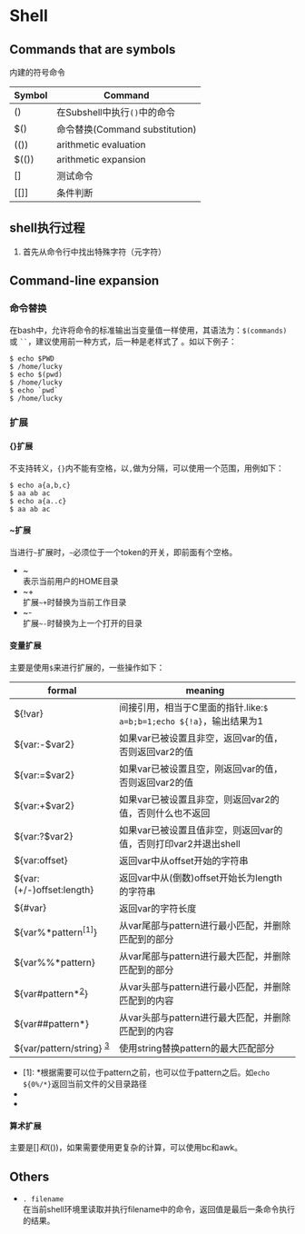 Shell
===

Commands that are symbols
---
内建的符号命令

 Symbol | Command
 -------|-----------------------------
 ()     | 在Subshell中执行`()`中的命令
 $()    | 命令替换(Command substitution)
 (())   | arithmetic evaluation
 $(())  | arithmetic expansion
 []     | 测试命令
 [[]]   | 条件判断


shell执行过程
---
1. 首先从命令行中找出特殊字符（元字符）

Command-line expansion
---

### 命令替换
在bash中，允许将命令的标准输出当变量值一样使用，其语法为：`$(commands)` 或 <code>``</code>，建议使用前一种方式，后一种是老样式了 。如以下例子：

    $ echo $PWD
    $ /home/lucky
    $ echo $(pwd)
    $ /home/lucky
    $ echo `pwd`
    $ /home/lucky

### 扩展
#### {}扩展  

不支持转义，`{}`内不能有空格，以`,`做为分隔，可以使用一个范围，用例如下：

    $ echo a{a,b,c}
    $ aa ab ac
    $ echo a{a..c}
    $ aa ab ac

#### ~扩展  
当进行`~`扩展时，`~`必须位于一个token的开关，即前面有个空格。

- ~   
  表示当前用户的HOME目录
- ~+  
  扩展`~+`时替换为当前工作目录
- ~-  
  扩展`~-`时替换为上一个打开的目录

#### 变量扩展  

主要是使用`$`来进行扩展的，一些操作如下：

  formal        | meaning
  --------------|---------
  ${!var}       | 间接引用，相当于C里面的指针.like:`$ a=b;b=1;echo ${!a}`，输出结果为1
  ${var:-$var2} | 如果var已被设置且非空，返回var的值，否则返回var2的值
  ${var:=$var2} | 如果var已被设置且空，刚返回var的值，否则返回var2的值
  ${var:+$var2} | 如果var已被设置且非空，则返回var2的值，否则什么也不返回
  ${var:?$var2} | 如果var已被设置且值非空，则返回var的值，否则打印var2并退出shell
  ${var:offset} | 返回var中从offset开始的字符串
  ${var:(+/-)offset:length} | 返回var中从(倒数)offset开始长为length的字符串
  ${#var}       | 返回var的字符长度
  ${var%\*pattern<sup>[1]</sup>} | 从var尾部与pattern进行最小匹配，并删除匹配到的部分
  ${var%%\*pattern} | 从var尾部与pattern进行最大匹配，并删除匹配到的部分
  ${var#pattern\*<sup>[2]</sup>}| 从var头部与pattern进行最小匹配，并删除匹配到的内容
  ${var##pattern\*} | 从var头部与pattern进行最大匹配，并删除匹配到的内容
  ${var/pattern/string} <sup>[3]</sup>|使用string替换pattern的最大匹配部分

- [1]: \*根据需要可以位于pattern之前，也可以位于pattern之后。如`echo ${0%/*}`返回当前文件的父目录路径
- [2]: \*根据需要可以位于pattern之前，也可以位于pattern之后
- [3]: 如果pattern以`/`开关则进行全局替换，否则只替换第一个匹配的位置。如果pattern以`#`开始，则起始位置必须匹配，如果以`%`开始则结尾部分必须匹配

#### 算术扩展
主要是$[]和$(())，如果需要使用更复杂的计算，可以使用bc和awk。


Others
---

- `. filename`  
  在当前shell环境里读取并执行filename中的命令，返回值是最后一条命令执行的结果。

